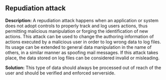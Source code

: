 
Repudiation attack
-------

**Description:**
A repudiation attack happens when an application or system does not adopt controls to properly track and log users actions, thus permitting malicious manipulation or forging the identification of new actions. This attack can be used to change the authoring information of actions executed by a malicious user in order to log wrong data to log files. Its usage can be extended to general data manipulation in the name of others, in a similar manner as spoofing mail messages. If this attack takes place, the data stored on log files can be considered invalid or misleading. 


**Solution:**
This type of data should always be processed out of reach of the user and should be verified and enforced serverside. 

	